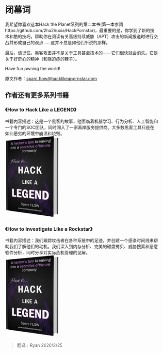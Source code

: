 # 闭幕词

我希望你喜欢这本Hack the Planet系列的第二本书(第一本参阅https://github.com/2hu2huxia/HackPornstar)，最重要的是，你学到了新的技术和酷的技巧，帮助你在阅读有关高级持续威胁（APT）攻击的新闻报道时进行交战并形成自己的观点……这并不总是如他们所说的那样。

最后，请记住，黑客攻击并不是关于工具甚至技术的——它们很快就会消失。它是关于好奇心的精神（和强迫症的鞭子）。

Have fun pwning the world!

原文作者：sparc.flow@hacklikeapornstar.com



## 作者还有更多系列书籍
### 《How to Hack Like a LEGEND》
书籍内容描述：这是一个黑客的故事，他面临着机器学习、行为分析、人工智能和一个专门的SOC团队，同时闯入了一家离岸服务提供商。大多数黑客工具只是在如此恶劣的环境中崩溃和烧毁。<br>
![](chap6/chap6-1.jpg)


### 《How to Investigate Like a Rockstar》
书籍内容描述：我们跟踪攻击者在各种系统中的足迹，并创建一个感染时间线来帮助我们了解他们的动机。我们深入到内存分析、完美的磁盘拷贝、威胁搜索和恶意软件分析，同时分享对实际危机管理的见解。<br>
![](chap6/chap6-1.jpg)



> 翻译：Ryan 2020/2/25

